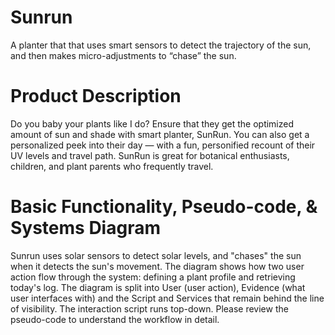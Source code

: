 # Sunrun
A planter that that uses smart sensors to detect the trajectory of the sun, and then makes micro-adjustments to “chase” the sun.

# Product Description
Do you baby your plants like I do? Ensure that they get the optimized amount of sun and shade with smart planter, SunRun. You can also get a personalized peek into their day — with a fun, personified recount of their UV levels and travel path. SunRun is great for botanical enthusiasts, children, and plant parents who frequently travel. 

# Basic Functionality, Pseudo-code, & Systems Diagram
Sunrun uses solar sensors to detect solar levels, and "chases" the sun when it detects the sun's movement. The diagram shows how two user action flow through the system: defining a plant profile and retrieving today's log. The diagram is split into User (user action), Evidence (what user interfaces with) and the Script and Services that remain behind the line of visibility.  The interaction script runs top-down. Please review the pseudo-code to understand the workflow in detail. 

